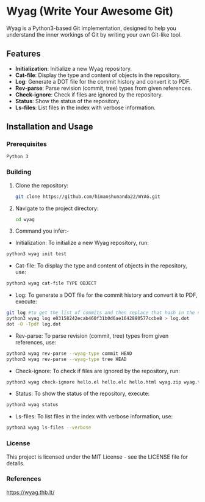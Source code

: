 # Wyag (Write Your Awesome Git)

Wyag is a Python3-based Git implementation, designed to help you understand the inner workings of Git by writing your own Git-like tool.

## Features

- **Initialization**: Initialize a new Wyag repository.
- **Cat-file**: Display the type and content of objects in the repository.
- **Log**: Generate a DOT file for the commit history and convert it to PDF.
- **Rev-parse**: Parse revision (commit, tree) types from given references.
- **Check-ignore**: Check if files are ignored by the repository.
- **Status**: Show the status of the repository.
- **Ls-files**: List files in the index with verbose information.

## Installation and Usage

### Prerequisites

    Python 3

### Building

1. Clone the repository:

    ```bash
    git clone https://github.com/himanshunanda22/WYAG.git
    ```

2. Navigate to the project directory:

    ```bash
    cd wyag
    ```
3. Command you infer:-
- Initialization:  To initialize a new Wyag repository, run:

```bash
python3 wyag init test
```
- Cat-file: To display the type and content of objects in the repository, use:

```bash
python3 wyag cat-file TYPE OBJECT
```
- Log: To generate a DOT file for the commit history and convert it to PDF, execute:

```bash
git log #to get the list of commits and then replace that hash in the next line
python3 wyag log e03158242ecab460f31b0d6ae1642880577ccbe8 > log.dot
dot -O -Tpdf log.dot
```
- Rev-parse: To parse revision (commit, tree) types from given references, use:

```bash
python3 wyag rev-parse --wyag-type commit HEAD
python3 wyag rev-parse --wyag-type tree HEAD
```
- Check-ignore: To check if files are ignored by the repository, run:

```bash
python3 wyag check-ignore hello.el hello.elc hello.html wyag.zip wyag.tar
```
- Status: To show the status of the repository, execute:

```bash
python3 wyag status
```
- Ls-files: To list files in the index with verbose information, use:

```bash
python3 wyag ls-files --verbose
```
### License
This project is licensed under the MIT License - see the LICENSE file for details.

### References
https://wyag.thb.lt/
